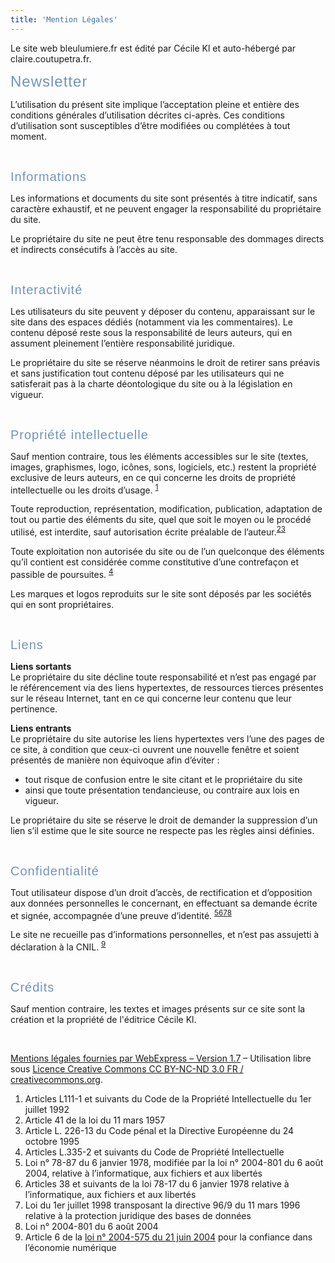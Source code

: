 ```yaml
---
title: 'Mention Légales'
---
```


<div class="entry-inner">
<div class="zzhighlight text-justify">
<p>Le site web bleulumiere.fr est &eacute;dit&eacute; par C&eacute;cile Kl et auto-h&eacute;berg&eacute; par claire.coutupetra.fr.</p>
<p><span style="color: #7193bd; font-size: 18pt; font-family: Raleway Regular, arial; letter-spacing: 1px;">Newsletter</span></p>
<p>L&rsquo;utilisation du pr&eacute;sent site implique l&rsquo;acceptation pleine et enti&egrave;re des conditions g&eacute;n&eacute;rales d&rsquo;utilisation d&eacute;crites ci-apr&egrave;s. Ces conditions d&rsquo;utilisation sont susceptibles d&rsquo;&ecirc;tre modifi&eacute;es ou compl&eacute;t&eacute;es &agrave; tout moment.</p>
<p>&nbsp;</p>
<p><span style="color: #7193bd; font-size: 15pt; font-family: Raleway Regular, arial; letter-spacing: 1px;">Informations</span></p>
<p>Les informations et documents du site sont pr&eacute;sent&eacute;s &agrave; titre indicatif, sans caract&egrave;re exhaustif, et ne peuvent engager la responsabilit&eacute; du propri&eacute;taire du site.</p>
<p>Le propri&eacute;taire du site ne peut &ecirc;tre tenu responsable des dommages directs et indirects cons&eacute;cutifs &agrave; l&rsquo;acc&egrave;s au site.</p>
<p>&nbsp;</p>
<p><span style="color: #7193bd; font-size: 15pt; font-family: Raleway Regular, arial; letter-spacing: 1px;">Interactivit&eacute;</span></p>
<p>Les utilisateurs du site peuvent y d&eacute;poser du contenu, apparaissant sur le site dans des espaces d&eacute;di&eacute;s (notamment via les commentaires). Le contenu d&eacute;pos&eacute; reste sous la responsabilit&eacute; de leurs auteurs, qui en assument pleinement l&rsquo;enti&egrave;re responsabilit&eacute; juridique.</p>
<p>Le propri&eacute;taire du site se r&eacute;serve n&eacute;anmoins le droit de retirer sans pr&eacute;avis et sans justification tout contenu d&eacute;pos&eacute; par les utilisateurs qui ne satisferait pas &agrave; la charte d&eacute;ontologique du site ou &agrave; la l&eacute;gislation en vigueur.</p>
<p>&nbsp;</p>
<p><span style="color: #7193bd; font-size: 15pt; font-family: Raleway Regular, arial; letter-spacing: 1px;">Propri&eacute;t&eacute; intellectuelle</span></p>
<p>Sauf mention contraire, tous les &eacute;l&eacute;ments accessibles sur le site (textes, images, graphismes, logo, ic&ocirc;nes, sons, logiciels, etc.) restent la propri&eacute;t&eacute; exclusive de leurs auteurs, en ce qui concerne les droits de propri&eacute;t&eacute; intellectuelle ou les droits d&rsquo;usage. <sup id="fnref-7013-1"><a href="#fn-7013-1" rel="footnote">1</a></sup></p>
<p>Toute reproduction, repr&eacute;sentation, modification, publication, adaptation de tout ou partie des &eacute;l&eacute;ments du site, quel que soit le moyen ou le proc&eacute;d&eacute; utilis&eacute;, est interdite, sauf autorisation &eacute;crite pr&eacute;alable de l&rsquo;auteur.<sup id="fnref-7013-2"><a href="#fn-7013-2" rel="footnote">2</a></sup><sup id="fnref-7013-3"><a href="#fn-7013-3" rel="footnote">3</a></sup></p>
<p>Toute exploitation non autoris&eacute;e du site ou de l&rsquo;un quelconque des &eacute;l&eacute;ments qu&rsquo;il contient est consid&eacute;r&eacute;e comme constitutive d&rsquo;une contrefa&ccedil;on et passible de poursuites. <sup id="fnref-7013-9"><a href="#fn-7013-9" rel="footnote">4</a></sup></p>
<p>Les marques et logos reproduits sur le site sont d&eacute;pos&eacute;s par les soci&eacute;t&eacute;s qui en sont propri&eacute;taires.</p>
<p>&nbsp;</p>
<p><span style="color: #7193bd; font-size: 15pt; font-family: Raleway Regular, arial; letter-spacing: 1px;">Liens</span></p>
<p><strong>Liens sortants</strong><br />Le propri&eacute;taire du site d&eacute;cline toute responsabilit&eacute; et n&rsquo;est pas engag&eacute; par le r&eacute;f&eacute;rencement via des liens hypertextes, de ressources tierces pr&eacute;sentes sur le r&eacute;seau Internet, tant en ce qui concerne leur contenu que leur pertinence.</p>
<p><strong>Liens entrants</strong><br />Le propri&eacute;taire du site autorise les liens hypertextes vers l&rsquo;une des pages de ce site, &agrave; condition que ceux-ci ouvrent une nouvelle fen&ecirc;tre et soient pr&eacute;sent&eacute;s de mani&egrave;re non &eacute;quivoque afin d&rsquo;&eacute;viter :</p>
<ul>
<li>tout risque de confusion entre le site citant et le propri&eacute;taire du site</li>
<li>ainsi que toute pr&eacute;sentation tendancieuse, ou contraire aux lois en vigueur.</li>
</ul>
<p>Le propri&eacute;taire du site se r&eacute;serve le droit de demander la suppression d&rsquo;un lien s&rsquo;il estime que le site source ne respecte pas les r&egrave;gles ainsi d&eacute;finies.</p>
<p>&nbsp;</p>
<p><span style="color: #7193bd; font-size: 15pt; font-family: Raleway Regular, arial; letter-spacing: 1px;">Confidentialit&eacute;</span></p>
<p>Tout utilisateur dispose d&rsquo;un droit d&rsquo;acc&egrave;s, de rectification et d&rsquo;opposition aux donn&eacute;es personnelles le concernant, en effectuant sa demande &eacute;crite et sign&eacute;e, accompagn&eacute;e d&rsquo;une preuve d&rsquo;identit&eacute;. <sup id="fnref-7013-5"><a href="#fn-7013-5" rel="footnote">5</a></sup><sup id="fnref-7013-7"><a href="#fn-7013-7" rel="footnote">6</a></sup><sup id="fnref-7013-8"><a href="#fn-7013-8" rel="footnote">7</a></sup><sup id="fnref-7013-6"><a href="#fn-7013-6" rel="footnote">8</a></sup></p>
<p>Le site ne recueille pas d&rsquo;informations personnelles, et n&rsquo;est pas assujetti &agrave; d&eacute;claration &agrave; la CNIL. <sup id="fnref-7013-4"><a href="#fn-7013-4" rel="footnote">9</a></sup></p>
<p>&nbsp;</p>
<p><span style="color: #7193bd; font-size: 15pt; font-family: Raleway Regular, arial; letter-spacing: 1px;">Cr&eacute;dits</span></p>
<p>Sauf mention contraire, les textes et images pr&eacute;sents sur ce site sont la cr&eacute;ation et la propri&eacute;t&eacute; de l'&eacute;ditrice C&eacute;cile Kl.</p>
<p>&nbsp;</p>
<p><a href="https://www.webexpress.fr" data-wpel-link="internal">Mentions l&eacute;gales fournies par WebExpress &ndash; Version 1.7</a> &ndash; Utilisation libre sous <a class="ext-link wpel-icon-right" href="http://creativecommons.org/licenses/by-nc-nd/3.0/fr/" target="_new" rel="external noopener noreferrer" data-wpel-link="external">Licence Creative Commons CC BY-NC-ND 3.0 FR / creativecommons.org</a>.</p>
</div>
<div class="footnotes">
<ol>
<li id="fn-7013-1">Articles L111-1 et suivants du Code de la Propri&eacute;t&eacute; Intellectuelle du 1er juillet 1992&nbsp;</li>
<li id="fn-7013-2">Article 41 de la loi du 11 mars 1957&nbsp;</li>
<li id="fn-7013-3">Article L. 226-13 du Code p&eacute;nal et la Directive Europ&eacute;enne du 24 octobre 1995&nbsp;</li>
<li id="fn-7013-9">Articles L.335-2 et suivants du Code de Propri&eacute;t&eacute; Intellectuelle&nbsp;</li>
<li id="fn-7013-5">Loi n&deg; 78-87 du 6 janvier 1978, modifi&eacute;e par la loi n&deg; 2004-801 du 6 ao&ucirc;t 2004, relative &agrave; l&rsquo;informatique, aux fichiers et aux libert&eacute;s&nbsp;</li>
<li id="fn-7013-7">Articles 38 et suivants de la loi 78-17 du 6 janvier 1978 relative &agrave; l&rsquo;informatique, aux fichiers et aux libert&eacute;s&nbsp;</li>
<li id="fn-7013-8">Loi du 1er juillet 1998 transposant la directive 96/9 du 11 mars 1996 relative &agrave; la protection juridique des bases de donn&eacute;es&nbsp;</li>
<li id="fn-7013-6">Loi n&deg; 2004-801 du 6 ao&ucirc;t 2004&nbsp;</li>
<li id="fn-7013-4">Article 6 de la <a class="ext-link wpel-icon-right" href="https://www.legifrance.gouv.fr/affichTexte.do?cidTexte=JORFTEXT000000801164&amp;dateTexte=20160619" target="_new" rel="external noopener noreferrer" data-wpel-link="external">loi n&deg; 2004-575 du 21 juin 2004</a> pour la confiance dans l&rsquo;&eacute;conomie num&eacute;rique&nbsp;</li>
</ol>
</div>
</div>
<div class="clear">&nbsp;</div>